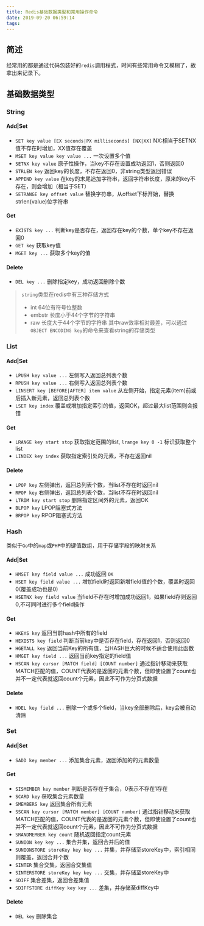 ```yaml
---
title: Redis基础数据类型和常用操作命令
date: 2019-09-20 06:59:14
tags:
---
```

## 简述
经常用的都是通过代码包装好的`redis`调用程式，时间有些常用命令又模糊了，故拿出来记录下。

## 基础数据类型

### String
#### Add|Set
- `SET key value [EX seconds|PX milliseconds] [NX|XX]` NX:相当于SETNX值不存在时增加，XX值存在覆盖
- `MSET key value key value ...` 一次设置多个值
- `SETNX key value` 原子性操作，当key不存在设置成功返回1，否则返回0
- `STRLEN key` 返回key的长度，不存在返回0，非string类型返回错误
- `APPEND key value` 在key的末尾追加字符串，返回字符串长度，原来的key不存在，则会增加（相当于SET）
- `SETRANGE key offset value` 替换字符串，从offset下标开始，替换strlen(value)位字符串

#### Get
- `EXISTS key ...` 判断key是否存在，返回存在key的个数，单个key不存在返回0
- `GET key` 获取key值
- `MGET key ...` 获取多个key的值

#### Delete
- `DEL key ...` 删除指定key，成功返回删除个数

> `string`类型在redis中有三种存储方式
> - int 64位有符号位整数
> - embstr 长度小于44个字节的字符串
> - raw 长度大于44个字节的字符串
> 其中raw效率相对最差，可以通过 `OBJECT ENCODING key`的命令来查看string的存储类型

### List

#### Add|Set
- `LPUSH key value ...` 左侧写入返回总列表个数
- `RPUSH key value ...` 右侧写入返回总列表个数
- `LINSERT key [BEFORE|AFTER] item value` 从左侧开始，指定元素(item)前或后插入新元素，返回总列表个数
- `LSET key index` 覆盖或增加指定索引的值，返回OK，超过最大list范围则会报错

#### Get
- `LRANGE key start stop` 获取指定范围的list, `lrange key 0 -1` 标识获取整个list
- `LINDEX key index` 获取指定索引处的元素，不存在返回nil

#### Delete
- `LPOP key` 左侧弹出，返回总列表个数，当list不存在时返回nil
- `RPOP key` 右侧弹出，返回总列表个数，当list不存在时返回nil
- `LTRIM key start stop` 删除指定区间外的元素，返回OK
- `BLPOP key` LPOP阻塞式方法
- `BRPOP key` RPOP阻塞式方法



### Hash
类似于`Go`中的`map`或`PHP`中的键值数组，用于存储字段的映射关系

#### Add|Set
- `HMSET key field value ...` 成功返回 `OK`
- `HSET key field value ...` 增加field时返回新增field值的个数，覆盖时返回0(覆盖成功也是0)
- `HSETNX key field value` 当field不存在时增加成功返回1，如果field存则返回0,不可同时进行多个field操作

#### Get
- `HKEYS key` 返回当前hash中所有的field
- `HEXISTS key field` 判断当前key中是否存在field，存在返回1，否则返回0
- `HGETALL key` 返回当前Key的所有值，当HASH巨大的时候不适合使用此函数
- `HMGET key field ...` 返回当前key指定的field值
- `HSCAN key cursor [MATCH field] [COUNT number]` 通过指针移动来获取MATCH匹配的值，COUNT代表的是返回的元素个数，但即使设置了count也并不一定代表就返回count个元素，因此不可作为分页式数据

#### Delete
- `HDEL key field ...` 删除一个或多个field，当key全部删除后，key会被自动清除

### Set

#### Add|Set
- `SADD key member ...` 添加集合元素，返回添加的的元素数量

#### Get
- `SISMEMBER key member` 判断是否存在于集合，0表示不存在1存在
- `SCARD key` 获取集合元素数量
- `SMEMBERS key` 返回集合所有元素
- `SSCAN key cursor [MATCH member] [COUNT number]` 通过指针移动来获取MATCH匹配的值，COUNT代表的是返回的元素个数，但即使设置了count也并不一定代表就返回count个元素，因此不可作为分页式数据
- `SRANDMEMBER key count` 随机返回指定count元素
- `SUNION key key ...` 集合并集，返回合并后的值
- `SUNIONSTORE storeKey key key ...` 并集，并存储至storeKey中，索引相同则覆盖，返回合并个数
- `SINTER` 集合交集，返回合交集值
- `SINTERSTORE storeKey key key ...` 交集，并存储至storeKey中
- `SDIFF` 集合差集，返回合差集值
- `SDIFFSTORE diffKey key key ...` 差集，并存储至diffKey中

#### Delete
- `DEL key` 删除集合
